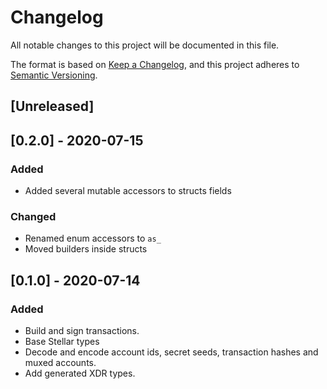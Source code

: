 # Changelog

All notable changes to this project will be documented in this file.

The format is based on [Keep a Changelog](https://keepachangelog.com/en/1.0.0/),
and this project adheres to [Semantic Versioning](https://semver.org/spec/v2.0.0.html).

## [Unreleased]


## [0.2.0] - 2020-07-15
### Added
 - Added several mutable accessors to structs fields

### Changed
 - Renamed enum accessors to `as_`
 - Moved builders inside structs


## [0.1.0] - 2020-07-14
### Added
 - Build and sign transactions.
 - Base Stellar types
 - Decode and encode account ids, secret seeds, transaction hashes and
   muxed accounts.
 - Add generated XDR types.
